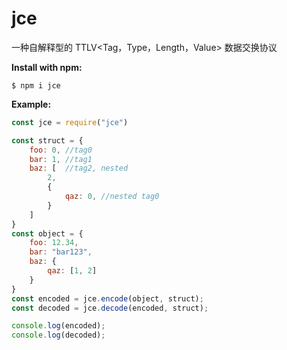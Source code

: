# **jce**
  
一种自解释型的 TTLV<Tag，Type，Length，Value> 数据交换协议

**Install with npm:**

```
$ npm i jce
```

**Example:**

```js
const jce = require("jce")

const struct = {
    foo: 0, //tag0
    bar: 1, //tag1
    baz: [  //tag2, nested
        2,
        {
            qaz: 0, //nested tag0
        }
    ]
}
const object = {
    foo: 12.34,
    bar: "bar123",
    baz: {
        qaz: [1, 2]
    }
}
const encoded = jce.encode(object, struct);
const decoded = jce.decode(encoded, struct);

console.log(encoded);
console.log(decoded);
```
